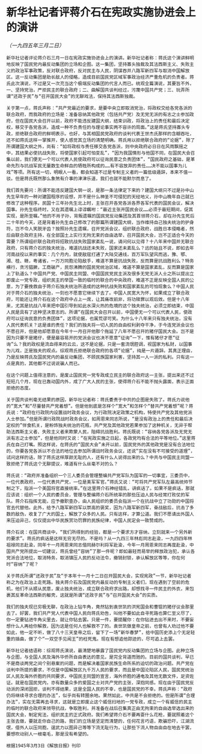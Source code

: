 # 新华社记者评蒋介石在宪政实施协进会上的演讲

*（一九四五年三月二日）*

    新华社记者评论蒋介石三月一日在宪政实施协进会上的演讲。新华社记者称：蒋氏这个演讲鲜明地反映了国民党内最反动集团的立场和企图。这一集团，坚持寡头独裁及其法西斯主义、失败主义的政治军事政策，反对联合政府，反对民主与人民，阴谋吞并八路军新四军与取消中国解放区。这一反动集团是助长敌人的侵略，造成目前国民党区域军事政治经济严重危机的负责者。蒋氏此次演说，不过是又一次充当这个极端反动集团的代言人而已。统观全篇演说，其要旨不外，一、坚持党治，严拒民主的联合政府；二、曲解国共谈判经过，污蔑中国共产党；三、玩弄所谓“还政于民”与“召开国民大会”的无聊戏法，保持其法西斯独裁。

    关于第一点，蒋氏声称：“共产党最近的要求，是要中央立即取消党治，将政权交给各党各派的联合政府，而我政府的立场是：准备容纳其他政党（包括共产党）及无党无派的有志之士参加政府，但在国民大会召开以前，政府不能违反建国大纲，结束训政，将政治上的责任和最后决定权，移交于各党各派，造成一种不负责任的与理论事实两不容许的局面。”这是蒋氏坚持寡头专政，拒绝联合政府的鲜明表示。也好，与其相国民党政府的谈判代表王世杰氏那样的含糊吞吐，还不如蒋氏这样一掌推开，使人感觉其立场的清楚明确。蒋氏用以拒绝联合政府的“论据”，除了所谓建国大纲之外，尚有：“如将政权与责任移交各党各派，则中央政府必日日在风雨飘摇之中，其结果必使抗战失败，将使国家引起可怕变乱”，“因为我国情形与他国不同，在国民大会召集以前，我们便无一个可以代表人民使政府可以征询民意之负责团体”，“国民政府之基础，是革命先烈与抗战军民无量数生命鲜血的牺牲所构成的……有不容放弃的责任……决不能以国事为儿戏”等项。所有这一切，明眼人一看，都会知道不过是专制主义者的一篇低级遁辞，本来不值一驳。但是蒋氏既然那么象煞有介事的津津乐道，我们也就不能默尔而息了。

    我们首先要问：所谓不能违反建国大钢一说，是那一条法律定下来的？建国大纲只不过是孙中山先生早年的一种对建国程序的设想，并不是什么神圣不可侵犯的天经地义，孙中山晚年自己就已修改了这种程序。民国十三年孙先生北上时，主张召开各党各派各界各军代表的国民会议，解决国事。孙先生临终时，又在其遗嘱上谆谆瞩咐：“最近主张开国民会议……必须于最短期间，促其实现，是所至嘱。”他的不肖子孙，背叛遗嘱的国民党反动集团及其首领蒋介石，却在孙先生死后二十年的今天，还是背着孙先生自己修改了的那篇所谓建国大纲，当作维持自己独夫统治的护身符，岂不令人笑脱牙齿？按照孙先生遗嘱，召开党派会议，组织联合政府，战胜日本侵略者，然后由联合政府主持，在全部国土上实行无拘无束的自由选举，召开国民大会，岂不正适合今天的需要？所谓组织联合政府将招致抗战失败国家紊乱一说，请问何以见得？十八年来中国并无联合政府，只有蒋介石的独夫统治，难道抗战还未失败，国家还未紊乱么？远的姑且不说，即如去年河南战役以来的事实：几个月内，就使敌寇打通了大陆交通线，百万军队望风而逃，豫、鄂、湘、桂、赣，粤诸省，一万万同胞沦陷敌手，难道不算是抗战失败，反而算是抗战胜利么？特务横行，贪污猖獗，工商破产，民怨沸腾的国民党统治区域，难道不算是国家紊乱，反而算是国家上了轨道么？中国共产党、中国民主同盟、中国国民党民主派及很多无党无派人士之所以提出立即废止一党专政，组织民主的举国一致的临时的联合的中央政府，难道不正是反映全国人民的公意，为了要挽救由于蒋介石独夫统治所造成的这种抗战失败和国家紊乱的可怕现象么？中国人民对于蒋介石的独夫统治，一刻也不愿意它继续下去了。中国人民宽大为怀，如果成立了联合政府，可能还让蒋介石在这个政府中占上一席，让其痛改前非，将功赎罪以观后效。但是十八年来，尤其是抗战八年来把中国引导到如此水深火热的危境的这个独夫统治，必须立即结束，中国人民是具有了这种坚决意志的。所谓“在国民大会召开以前，中国便无一个可以代表人民，使政府可以征询民意的负责团体”，这项论据，也属荒谬可笑。为什么十八年来只有独夫统治，没有人民代表机关？这是谁的责任？我们的独夫将一切人民的自由权利剥夺干净，于今连党派会议也不愿召开，但是他却愿意在今年十一月召开他那个拖延了八年不愿召开的猪仔国民大会。岂不是因为只要不是猪仔，便是最容易开的党派会议也决不愿意“征询”一下，惟有猪仔才愿“征询”么？我的政权是流血得来的云云，这不是论据，只是一套流氓腔调，视国家为私财，以国事为儿戏，正是独夫的观点。综观蒋氏拒绝联合政府的各项“论据”，纯是一片遁辞。其真正理由，乃是反映蒋氏及国民党内的最反动集团，不顾民族国家利害，坚持其一人一派的私利。只有这一点是真的，其他都不过说说骗人而已。

    在这个问题上值得注意的，是废止国民党一党专政成立民主的联合政府这一主张，提出来还不过短短几个月，现在已轰动国内外，成了广大人民的主张，使得蒋介石不能不抛头露面，表示正面拒绝的态度。

    关于国共谈判毫无结果的原因，新华社记者称：蒋氏委责于中共的企图是失败了。蒋氏力说他的“宽大”和“尽量替共产党着想”。但是他到底是怎样个“宽大”和怎样个“替共产党着想”呢？蒋氏说：“政府在行政院内设置战时政务会议，为行政院决定政策之机构，特使共产党及其他党派人士参加。”但是所谓行政院战时政务会议，如周恩来同志所说，“是没有政治上的责任和最后决定权的”伴食机关，是粉饰独夫统治的花瓶，共产党及其他政党若果参加了这种机关，无异于帮助法西斯主义者、失败主义者来欺蒙人民，阻碍抗战胜利。蒋氏既说：“容纳各党各派及无党无派有志之士参加”，但是他同时又说：“在宪政实施之日起，各政党均有合法的平等地位。”这里蒋氏在自己打嘴。照这样说，在蒋氏的“国民大会”未开以前，国民党外的其他政党是没有合法地位的，你要各党各派以不合法的地位去参加所谓战时政务会议，还说“实在没有不可接受的道理”，试问这样的话，除了蒋氏这样厚颜无耻的人，还有什么人说得出来的么？中共与中国民主同盟一致拒绝了蒋氏这个无聊提议，难道有什么丝毫不对的么？

    蒋氏说：“政府并准备组织一个三人委员会管理整编共产党军队为国军的一切事宜，三委员中，一位代表政府，一位代表共产党，一位是美军军官。”蒋氏又说：“可将共产党军队左最高统帅节制之下，指派一个美国将官直接统率。”在这里蒋介石神经错乱，讲疯话了。如果不是疯话，那就应该说：组织一个人民的委员会，管理与整编蒋介石所统率的那些压迫人民与经常打败仗的军队。蒋介石指挥无能，应予撤职查办，由人民组织的委员会指派一个在抗战中立了功勋的中国将官去代替他。此外，给予八路军新四军以崇高的褒奖，因为八路军新四军，奋战敌后，抗击了多数的敌伪，收复了广大的国土，解放了众多的人民。只有这样，才算公道。我们不愿请出外国人来压迫异己，仅仅提出中华民族赏功罚罪的民族纪律，中国人民定会一致赞成的。

    蒋介石说：在国共商谈中，“我们所得到的经验，都是一个要求方才容纳，立刻就来一个另外新的要求”。蒋氏的疯话是这样无穷无尽的。不是吗？从一九四三年林彪同志赴渝，一九四四年林祖禄同志赴渝，同年十一月周恩来同志偕同赫尔利将军赴渝，今年一月周恩来同志再度赴渝，中国共产党所提出一切建议，蒋氏曾经“容纳”了那一件呢？即如最轻而易举的释放政治犯，承认各党派合法地位，取消特务，取消镇压人民的反动法令，撤销封锁，承认解放区等等，你在何时“容纳”了呢？

    关于蒋氏所谓“还政于民”及“于本年十一月十二日召开国民大会，实现宪政”一节，新华社记者称之为在政治上走死路。独夫蒋介石及国民党内最反动的专制主义者们，现在遇到了空前的危机，他们不从顺从民意，废止独夫统治，成立联合政府求出路，却想找寻一件民主的外衣，来包裹其反革命法西斯的躯壳，这就是所谓“还政于民”与“召开国民大会”的实质。

    我们的独夫现已穷极无聊，在政治上钻牛角，竟然钻到袁世凯的洪宪国会和曹锟的猪仔议会那里去了。好罢，我们共产党人代表中国人民向蒋氏劝告，叫他不要如此自寻死路也算仁至义尽了，你一定要钻进牛角尖里去，就让你钻去罢。只是一件，要提醒你：在你钻进去出不来时，不要妄想什么人再给你解救，因为这是任何人也解救不了的。袁世凯做皇帝之前，也曾有人劝过他不要如此，他一定不听，做了八十三天皇帝之后，留下了一场“新华春梦”，给中国历史添上个无足轻重的插曲，做了个“一双空手见闻王”的枉死鬼。现在有想追他踪迹的，尽可追上去罢。

    新华社记者结语称：综观蒋氏演说，最清楚地暴露了国民党内反动集团的立场与企图。此种立场与企图，与全国人民及海外华侨所自由表达的意见，是完全背道而驰的。目前的国共谈判，早已不是商谈两党之间个别悬案的问题，而是解决着国家民族生命所系的迫切的政治问题。共产党在谈判中所提的要求，不仅是中国解放区九千万人民的要求，而且是中国沦陷区人民，国民党统治区人民及海外侨胞的共同要求，中国民主同盟的宣言，海外侨胞的通电及其他无数文件，足资佐证。就是在国民党内，亦有数量众多的爱国之士对共产党的主张，深抱同感。现在由于国民党反动派的深闭固拒，谈判不得结果，这是全国人民的不幸，也是国民党的不幸。蒋氏声称：“政府仍将继续寻求合理的办法”，似乎尚有转圈余地。果然如此，中共是不会拒绝的。但是所谓“合理办法”，实在无需再去寻求，这就是立即废止这个威信扫地的一党专政，成立一个有威信的民主的临时的联合政府来领导抗战，争取胜利，并准备在战后召集真正由无拘束的自由选举选出来的国民大会，制定宪法，组织民主的正式政府。我们希望蒋介石不要再耍什么花枪，要就照着这个主张去做，要就走你自己的路，我们的立场是坚定而清楚的，任何花言巧语，欺骗恐吓，江湖流氓，借外人以压同胞，逞武力以图异己等等下流无耻行为，让那些下流人物自由自在地去干罢，要想吹动别人一根毫毛，那是没有希望的。

    根据1945年3月3日《解放日报》刊印